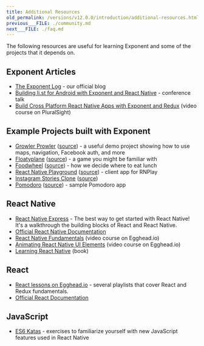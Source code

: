 ```yaml
---
title: Additional Resources
old_permalink: /versions/v12.0.0/introduction/additional-resources.html
previous___FILE: ./community.md
next___FILE: ./faq.md
---
```


The following resources are useful for learning Exponent and some of the projects that it depends on.

## Exponent Articles

-   [The Exponent Log](https://blog.getexponent.com/) - our official blog
-   [Building li.st for Android with Exponent and React Native](https://www.youtube.com/watch?v=cI9bDvDEsYE) - conference talk
-   [Build Cross Platform React Native Apps with Exponent and Redux](https://www.pluralsight.com/courses/build-react-native-exponent-redux-apps) (video course on PluralSight)

## Example Projects built with Exponent

-   [Growler Prowler](https://getexponent.com/@community/growler-prowler) ([source](https://github.com/brentvatne/growler-prowler)) - a useful demo project showing how to use maps, navigation, Facebook auth, and more
-   [Floatyplane](https://getexponent.com/@exponent/floatyplane) ([source](https://github.com/exponent/floatyplane)) - a game you might be familiar with
-   [Foodwheel](https://getexponent.com/@exponent/foodwheel) ([source](https://github.com/exponent/foodwheel)) - how we decide where to eat lunch
-   [React Native Playground](http://rnplay.org/) ([source](https://github.com/exponent/rnplay)) - client app for RNPlay
-   [Instagram Stories Clone](https://getexponent.com/@mastermo/instagram-stories) ([source](https://github.com/mastermoo/rn-instagram-stories))
-   [Pomodoro](https://getexponent.com/@exponent/pomodoro) ([source](https://github.com/exponent/pomodoroexp)) - sample Pomodoro app

## React Native

-   [React Native Express](http://www.reactnativeexpress.com/) - The best way to get started with React Native! It's a walkthrough the building blocks of React and React Native.
-   [Official React Native Documentation](https://facebook.github.io/react-native/docs/sample-application-movies.html)
-   [React Native Fundamentals](https://egghead.io/courses/react-native-fundamentals) (video course on Egghead.io)
-   [Animating React Native UI Elements](https://egghead.io/courses/animate-react-native-ui-elements) (video course on Egghead.io)
-   [Learning React Native](http://shop.oreilly.com/product/0636920041511.do) (book)

## React

-   [React lessons on Egghead.io](https://egghead.io/technologies/react) - several playlists that cover React and Redux fundamentals.
-   [Official React Documentation](https://facebook.github.io/react/docs/getting-started.html)

## JavaScript

-   [ES6 Katas](http://es6katas.org/) - exercises to familiarize yourself with new JavaScript features used in React Native
